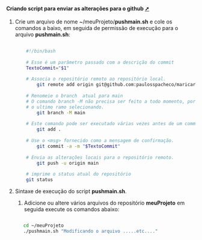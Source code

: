 <!-- markdownlint-disable-next-line -->
<nav><div class="topnav" id="myTopnav"><div w3-include-html="/menu.inc"></div></div></nav>

<!-- markdownlint-disable-next-line -->
#### Criando script para enviar as alterações para o github <a href="criando_script_para_enviar_as_alteracoes_para_o_github.html" target="_blank" title="Pressione aqui para expandir este documento em nova aba." >  ➚ </a>

1. Crie um arquivo de nome ~/meuProjeto/**pushmain.sh** e cole os comandos a baixo, em seguida de permissão de execução para o arquivo **pushmain.sh**:

    ```sh
        
        #!/bin/bash
        
        # Esse é um parâmetro passado com a descrição do commit
        TextoCommit="$1"  
        
        # Associa o repositório remoto ao repositório local.          
            git remote add origin git@github.com:paulosspacheco/maricarai.git
        
        # Renomeie o branch  atual para main
        # O comando branch -M não precisa ser feito a todo momento, porque o git sempre envia para
        # o ultimo ramo selecionando.
            git branch -M main  
        
        # Este comando pode ser executado várias vezes antes de um commit.  
            git add .
        
        # Use o <msg> fornecido como a mensagem de confirmação. 
            git commit -a -m "$TextoCommit"
        
        # Envia as alterações locais para o repositório remoto.
            git push -u origin main                  
        
        # imprime o status atual do repositório
        git status  
    
    
    ```

2. Sintaxe de execução do script **pushmain.sh**.
   1. Adicione ou altere vários arquivos do repositório  **meuProjeto** em seguida execute os comandos abaixo:

   ```sh

      cd ~/meuProjeto
      ./pushmain.sh "Modificando o arquivo .....etc...."

   ```
<!-- markdownlint-disable-next-line -->
<script>  includeHTML(); </script>      